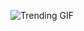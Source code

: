 
<!-- GIF_SECTION -->
![Trending GIF](https://media2.giphy.com/media/v1.Y2lkPThiYjIxNzcydHMzamZ2OXUzNHU0c25pNHp0ZXN1NHU1bGhyemkzZ3NncHIzOWN3dSZlcD12MV9naWZzX3NlYXJjaCZjdD1n/3oKIPeLAaOhrv8JJ7y/giphy.gif)
<!-- END_GIF_SECTION -->
